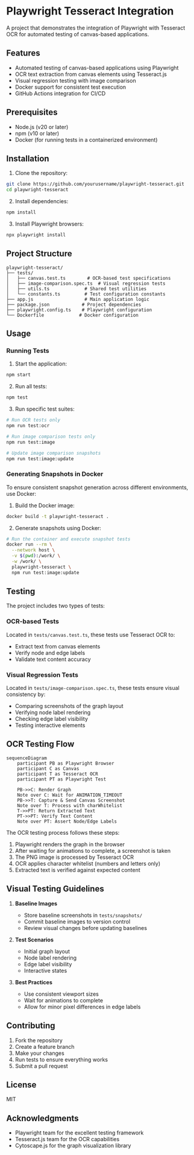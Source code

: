 # Playwright Tesseract Integration

A project that demonstrates the integration of Playwright with Tesseract OCR for automated testing of canvas-based applications.

## Features

- Automated testing of canvas-based applications using Playwright
- OCR text extraction from canvas elements using Tesseract.js
- Visual regression testing with image comparison
- Docker support for consistent test execution
- GitHub Actions integration for CI/CD

## Prerequisites

- Node.js (v20 or later)
- npm (v10 or later)
- Docker (for running tests in a containerized environment)

## Installation

1. Clone the repository:
```bash
git clone https://github.com/yourusername/playwright-tesseract.git
cd playwright-tesseract
```

2. Install dependencies:
```bash
npm install
```

3. Install Playwright browsers:
```bash
npx playwright install
```

## Project Structure

```
playwright-tesseract/
├── tests/
│   ├── canvas.test.ts        # OCR-based test specifications
│   ├── image-comparison.spec.ts  # Visual regression tests
│   ├── utils.ts             # Shared test utilities
│   └── constants.ts         # Test configuration constants
├── app.js                   # Main application logic
├── package.json            # Project dependencies
├── playwright.config.ts    # Playwright configuration
└── Dockerfile             # Docker configuration
```

## Usage

### Running Tests

1. Start the application:
```bash
npm start
```

2. Run all tests:
```bash
npm test
```

3. Run specific test suites:
```bash
# Run OCR tests only
npm run test:ocr

# Run image comparison tests only
npm run test:image

# Update image comparison snapshots
npm run test:image:update
```

### Generating Snapshots in Docker

To ensure consistent snapshot generation across different environments, use Docker:

1. Build the Docker image:
```bash
docker build -t playwright-tesseract .
```

2. Generate snapshots using Docker:
```bash
# Run the container and execute snapshot tests
docker run --rm \
  --network host \
  -v $(pwd):/work/ \
  -w /work/ \
  playwright-tesseract \
  npm run test:image:update
```

## Testing

The project includes two types of tests:

### OCR-based Tests
Located in `tests/canvas.test.ts`, these tests use Tesseract OCR to:
- Extract text from canvas elements
- Verify node and edge labels
- Validate text content accuracy

### Visual Regression Tests
Located in `tests/image-comparison.spec.ts`, these tests ensure visual consistency by:
- Comparing screenshots of the graph layout
- Verifying node label rendering
- Checking edge label visibility
- Testing interactive elements

## OCR Testing Flow

```mermaid
sequenceDiagram
    participant PB as Playwright Browser
    participant C as Canvas
    participant T as Tesseract OCR
    participant PT as Playwright Test

    PB->>C: Render Graph
    Note over C: Wait for ANIMATION_TIMEOUT
    PB->>T: Capture & Send Canvas Screenshot
    Note over T: Process with charWhitelist
    T->>PT: Return Extracted Text
    PT->>PT: Verify Text Content
    Note over PT: Assert Node/Edge Labels
```

The OCR testing process follows these steps:
1. Playwright renders the graph in the browser
2. After waiting for animations to complete, a screenshot is taken
3. The PNG image is processed by Tesseract OCR
4. OCR applies character whitelist (numbers and letters only)
5. Extracted text is verified against expected content

## Visual Testing Guidelines

1. **Baseline Images**
   - Store baseline screenshots in `tests/snapshots/`
   - Commit baseline images to version control
   - Review visual changes before updating baselines

2. **Test Scenarios**
   - Initial graph layout
   - Node label rendering
   - Edge label visibility
   - Interactive states

3. **Best Practices**
   - Use consistent viewport sizes
   - Wait for animations to complete
   - Allow for minor pixel differences in edge labels

## Contributing

1. Fork the repository
2. Create a feature branch
3. Make your changes
4. Run tests to ensure everything works
5. Submit a pull request

## License

MIT

## Acknowledgments

- Playwright team for the excellent testing framework
- Tesseract.js team for the OCR capabilities
- Cytoscape.js for the graph visualization library 